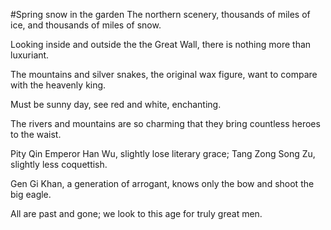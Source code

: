 #Spring snow in the garden 
The northern scenery, thousands of miles of ice, and thousands of miles of snow.

Looking inside and outside the the Great Wall, there is nothing more than luxuriant.

The mountains and silver snakes, the original wax figure, want to compare with the heavenly king.

Must be sunny day, see red and white, enchanting.

The rivers and mountains are so charming that they bring countless heroes to the waist.

Pity Qin Emperor Han Wu, slightly lose literary grace; Tang Zong Song Zu, slightly less coquettish.

Gen Gi Khan, a generation of arrogant, knows only the bow and shoot the big eagle.

All are past and gone; we look to this age for truly great men.
